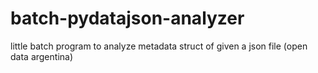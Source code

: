# batch-pydatajson-analyzer
little batch program to analyze metadata struct of given a json file (open data argentina)
